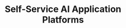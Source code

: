 ---
# Name of the event, <= 60 characters
title: "Self-Service AI Application Platforms"
meta_desc: Build self-service platforms for delivering AI-powered applications and agents.
meta_image:

# A featured webinar will display first in the list.
featured: false

# Webinars with unlisted as true will not be shown on the webinar list
unlisted: false

# Gated webinars will have a registration form and the user will need
# to fill out the form before viewing.
gated: true

# The layout of the landing page.
type: webinars

# External webinars will link to an external page instead of a webinar
# landing/registration page. If the webinar is external you will need
# set the 'block_external_search_index' flag to true so Google does not index
# the webinar page created.
external: false
block_external_search_index: false

# The url slug for the webinar landing page. If this is an external
# webinar, use the external URL as the value here.
url_slug: self-service-ai-application-platforms

# Content for the left hand side section of the page.
main:
    # Webinar title.
    title: "Self-Service AI Application Platforms"
    event_type: workshop # workshop | event

    # URL for embedding a URL for ungated webinars.
    youtube_url:

    # Sortable date. The datetime Hugo will use to sort the webinars in date order.
    sortable_date: 2025-09-09T12:00:00-04:00

    # Duration of the webinar.
    duration: 60 minutes

    # "virtual" will be shown under "show virtual events only", otherwise shown as City, State (seattle, wa)
    location: virtual

    # Description of the webinar.
    description: |
        The rise of LLM applications creates new infrastructure challenges related to GPU resources, model serving, and cost management. This cutting-edge workshop demonstrates how to extend your IDP to support AI application teams with self-service infrastructure for AI-powered applications and agents. You'll learn to create templates for model serving, implement cost controls for GPU resources, and provide integration patterns for common use cases.
    learn:
        - How to create self-service templates for LLM application infrastructure and GPU resources
        - Security patterns for handling sensitive data in AI-powered applications and API key management.

    # The webinar presenters
    presenters:
        - name: Engin Diri
          role: Senior Solutions Architect, Pulumi
          photo: /images/team/engin-diri.jpg

    # case-sensitive
    tags:
        level: Advanced # Beginner, Intermediate, Advanced
        topics:  ["AI", "LLM", "GPU Infrastructure"]
        clouds: ["AWS"]

# The right hand side form section.
form:
    # HubSpot form id.
    hubspot_form_id: 80baf260-52f7-481b-a085-5b8575eac389
    salesforce_campaign_id: 701PQ00000ZY23IYAT

event_data:
  name: "Self-Service AI Application Platforms"
  start_date: 2025-09-09T12:00:00-04:00
  end_date: 2025-09-09T13:00:00-04:00
  url: "https://www.pulumi.com/resources/self-service-ai-application-platforms/"
  description: |
        The rise of LLM applications creates new infrastructure challenges related to GPU resources, model serving, and cost management. This cutting-edge workshop demonstrates how to extend your IDP to support AI application teams with self-service infrastructure for AI-powered applications and agents. You'll learn to create templates for model serving, implement cost controls for GPU resources, and provide integration patterns for common use cases.
---